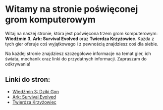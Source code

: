 # Witamy na stronie poświęconej grom komputerowym

Witaj na naszej stronie, która jest poświęcona trzem grom komputerowym: **Wiedźmin 3**, **Ark: Survival Evolved** oraz **Twierdza Krzyżowiec**. Każda z tych gier oferuje coś wyjątkowego i z pewnością znajdziesz coś dla siebie.

Na każdej stronie znajdziesz szczegółowe informacje na temat gier, ich świata, mechanik oraz linki do przydatnych informacji. Zapraszam do odkrywania!

## Linki do stron:
- [Wiedźmin 3: Dziki Gon](wiedzmin3.md)
- [Ark: Survival Evolved](ark.md)
- [Twierdza Krzyżowiec](twierdza.md)
